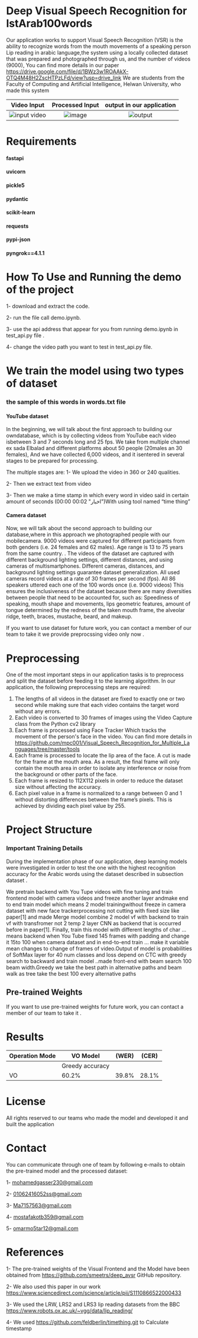 # Deep Visual Speech Recognition  for lstArab100words

Our application works to support Visual Speech Recognition (VSR) is 
the ability to recognize words from the mouth movements of a speaking 
person Lip reading in arabic language,the system using a locally collected dataset that 
was prepared and photographed through us, and the number of videos 
(9000), You can find more details in our paper https://drive.google.com/file/d/1BWz3w1ROAAkX-OTQ4M48H2ZscHTPzLFd/view?usp=drive_link
We are students from the Faculty of Computing and Artificial Intelligence, Helwan University, who made this system


Video Input                      |  Processed Input          |  output in our application 
:-------------------------:|:-------------------------:|:-------------------------:
![input video](https://github.com/Megamind22/lstArab100words/assets/102036714/7aac6787-e5bf-4e92-99c4-33aa98e0b239)|![image](https://github.com/Megamind22/lstArab100words/assets/102036714/74ae9d7f-c3fe-454f-ab3c-fd769df85dbd)|![output](https://github.com/Megamind22/lstArab100words/assets/102036714/f296bec6-db7e-48a6-8b5f-aa4c84fbae07)




# Requirements
<h4>fastapi<h4/>
<h4>uvicorn<h4/>
<h4>pickle5<h4/>
<h4>pydantic<h4/>
<h4>scikit-learn<h4/>
<h4>requests<h4/>
<h4>pypi-json<h4/>
<h4>pyngrok==4.1.1<h4/>


# How To Use and Running the demo of the project
1- download and extract the code.
  
2- run the file call demo.ipynb.
  
3- use the api address that appear for you from running demo.ipynb in test_api.py file .
  
4- change the video path you want to test in test_api.py file.



# We train the model using two types of dataset
  ### the sample of this words in words.txt file
#### YouTube dataset
  
In the beginning, we will talk about the first approach to building our owndatabase, which is by collecting videos from YouTube each video isbetween 3 and 7 seconds long and 25 fps. We take from multiple channel ex sada Elbalad and different platforms about 50 people (20males an 30 females), And we have collected 6,000 videos, and it isentered in several stages to be prepared for processing.

The multiple stages are:
1- We upload the video in 360 or 240 qualities.
  
2- Then we extract text from video
  
3- Then we make a time stamp in which every word in video said in certain amount of seconds (00:00 00:02 "اخبار")With using tool named “time thing”

#### Camera dataset
  
Now, we will talk about the second approach to building our database,where in this approach we photographed people with our mobilecamera. 9000 videos were captured for different participants from both genders (i.e. 24 females and 62 males). Age range is 13 to 75 years from the same country. . The videos of the dataset are captured with different background lighting settings, different distances, and using cameras of multismartphones.
Different cameras, distances, and background lighting settings guarantee dataset generalization. All used cameras record videos at a rate of 30 frames per second (fps). All 86 speakers uttered each one of the 100 words once (i.e. 9000 videos)
This ensures the inclusiveness of the dataset because there are many diversities between people that need to be accounted for, such as: Speediness of speaking, mouth shape and movements, lips geometric features, amount of tongue determined by the redness of the taken mouth frame, the alveolar ridge, teeth, braces, mustache, beard, and makeup.
  
If you want to use dataset for future work, you can contact a member of our team to take it we provide preprocssing video only now .

# Preprocessing

One of the most important steps in our application tasks is to preprocess and split the dataset before feeding it to the learning algorithm. In our application, the following preprocessing steps are required:
1) The lengths of all videos in the dataset are fixed to exactly one or two second while making sure that each video contains the target word without any errors.
2) Each video is converted to 30 frames of images using the Video Capture class from the Python cv2 library 
3) Each frame is processed using Face Tracker Which tracks the movement of the person's face in the video. You can find more details in https://github.com/mpc001/Visual_Speech_Recognition_for_Multiple_Languages/tree/master/tools
4) Each frame is processed to locate the lip area of the face. A cut is made for the frame at the mouth area. As a result, the final frame will only contain the mouth area in order to isolate any interference or noise from the background or other parts of the face. 
5) Each frame is resized to 112X112 pixels in order to reduce the dataset size without affecting the accuracy.
6) Each pixel value in a frame is normalized to a range between 0 and  1 without distorting differences between the frame’s pixels. This is achieved by dividing each pixel value by 255.

# Project Structure
### Important Training Details
During the implementation phase of our application, deep learning models were investigated in order to test the one with the highest recognition accuracy for the Arabic words using the dataset described in subsection dataset .

We pretrain backend with You Tupe videos with fine tuning and train frontend model with camera videos and freeze another layer andmake end to end train model which means 2 model trainingwithout freeze in camera dataset with new face trackerprocessing not cutting with fixed size like paper[1] and made Merge model combine 2 model vf with backend to train vf with transfromer not 2 temp 2 layer CNN as backend that is occurred before in paper[1].
Finally, train this model with different lengths of char ... means backend when You Tube fixed 145 frames with padding and change it 15to 100 when camera dataset and in end-to-end train ... make it variable mean changes to change of frames of video.Output of model is probabilities of SoftMax layer for 40 num classes and loss depend on CTC with greedy search to backward and train model ..made front-end with beam search 100 beam width.Greedy we take the best path in alternative paths and beam walk as tree take the best 100 every alternative paths
  

## Pre-trained Weights
If you want to use pre-trained weights for future work, you can contact a member of our team to take it .



# Results
<table>
<thead>
  <tr>
    <th>Operation Mode</th>
    <th colspan="1">VO Model</th>
    <th colspan="1">(WER)</th>
    <th colspan="1">(CER)</th>
  </tr>
</thead>
<tbody>
  <tr>
    <td></td>
    <td>Greedy accuracy</td>
  </tr>
  <tr>
    <td>VO</td>
    <td>60.2%</td>
    <td>39.8%</td>
    <td>28.1%</td>
  </tr>
  <tr>
  </tr>
  <tr>
</tbody>
</table>






# License
All rights reserved to our teams who made the model and developed it and built the application


# Contact
You can communicate through one of team by following e-mails to obtain the pre-trained model and the processed dataset:

1- mohamedgasser230@gmail.com

2- 01062416052ss@gmail.com

3- Ma7157563@gmail.com

4- mostafakotb359@gmail.com

5- omarmo5tar12@gmail.com


# References
1- The pre-trained weights of the Visual Frontend and the Model have been obtained from
https://github.com/smeetrs/deep_avsr GitHub repository.

2- We also used this paper in our work https://www.sciencedirect.com/science/article/pii/S1110866522000433

3- We used the LRW, LRS2 and LRS3 lip reading datasets from the BBC https://www.robots.ox.ac.uk/~vgg/data/lip_reading/

4-  We used https://github.com/feldberlin/timething.git to Calculate timestamp 





